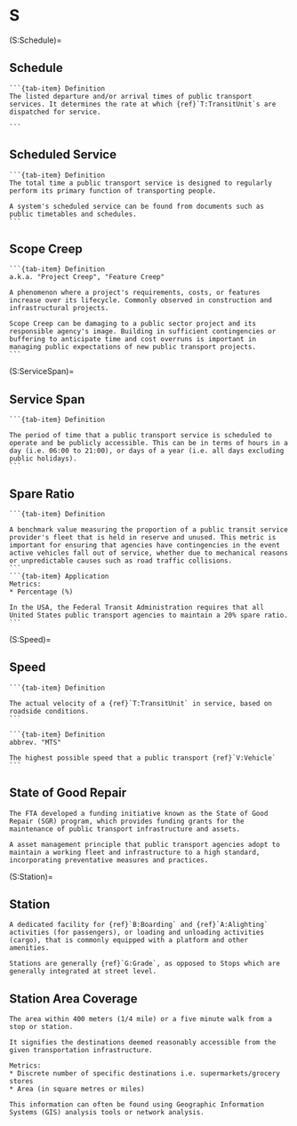 # S

(S:Schedule)=

## Schedule
````{tab-set}
```{tab-item} Definition
The listed departure and/or arrival times of public transport services. It determines the rate at which {ref}`T:TransitUnit`s are dispatched for service.

```
````

## Scheduled Service
````{tab-set}
```{tab-item} Definition
The total time a public transport service is designed to regularly perform its primary function of transporting people.

A system's scheduled service can be found from documents such as public timetables and schedules.
```
````

## Scope Creep
````{tab-set}
```{tab-item} Definition
a.k.a. "Project Creep", "Feature Creep"

A phenomenon where a project's requirements, costs, or features increase over its lifecycle. Commonly observed in construction and infrastructural projects.

Scope Creep can be damaging to a public sector project and its responsible agency's image. Building in sufficient contingencies or buffering to anticipate time and cost overruns is important in managing public expectations of new public transport projects.
```
````
(S:ServiceSpan)=
## Service Span
````{tab-set}
```{tab-item} Definition

The period of time that a public transport service is scheduled to operate and be publicly accessible. This can be in terms of hours in a day (i.e. 06:00 to 21:00), or days of a year (i.e. all days excluding public holidays).
```
````
## Spare Ratio
````{tab-set}
```{tab-item} Definition

A benchmark value measuring the proportion of a public transit service provider's fleet that is held in reserve and unused. This metric is important for ensuring that agencies have contingencies in the event active vehicles fall out of service, whether due to mechanical reasons or unpredictable causes such as road traffic collisions.
```
```{tab-item} Application
Metrics:
* Percentage (%)

In the USA, the Federal Transit Administration requires that all United States public transport agencies to maintain a 20% spare ratio.
```
````

(S:Speed)=
## Speed
````{dropdown} Operating Speed
```{tab-item} Definition

The actual velocity of a {ref}`T:TransitUnit` in service, based on roadside conditions.
```
````

````{dropdown} Maximum Technical Speed
```{tab-item} Definition
abbrev. "MTS"

The highest possible speed that a public transport {ref}`V:Vehicle`
```
````

## State of Good Repair

```{sidebar} USA - Federal Transit Administration (FTA) Program
The FTA developed a funding initiative known as the State of Good Repair (SGR) program, which provides funding grants for the maintenance of public transport infrastructure and assets.

```

```{tab-item} Definition
A asset management principle that public transport agencies adopt to maintain a working fleet and infrastructure to a high standard, incorporating preventative measures and practices.

```

(S:Station)=

## Station

```{tab-item} Definition
A dedicated facility for {ref}`B:Boarding` and {ref}`A:Alighting` activities (for passengers), or loading and unloading activities (cargo), that is commonly equipped with a platform and other amenities.

Stations are generally {ref}`G:Grade`, as opposed to Stops which are generally integrated at street level.
```

## Station Area Coverage

```{tab-item} Definition
The area within 400 meters (1/4 mile) or a five minute walk from a stop or station.

It signifies the destinations deemed reasonably accessible from the given transportation infrastructure.
```

```{tab-item} Application
Metrics:
* Discrete number of specific destinations i.e. supermarkets/grocery stores
* Area (in square metres or miles)

This information can often be found using Geographic Information Systems (GIS) analysis tools or network analysis.
```
